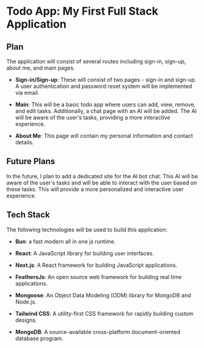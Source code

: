 # Todo App: My First Full Stack Application

## Plan

The application will consist of several routes including sign-in, sign-up, about me, and main pages.

- **Sign-in/Sign-up**: These will consist of two pages - sign-in and sign-up. A user authentication and password reset system will be implemented via email.

- **Main**: This will be a basic todo app where users can add, view, remove, and edit tasks. Additionally, a chat page with an AI will be added. The AI will be aware of the user's tasks, providing a more interactive experience.

- **About Me**: This page will contain my personal information and contact details.

## Future Plans

In the future, I plan to add a dedicated site for the AI bot chat. This AI will be aware of the user's tasks and will be able to interact with the user based on these tasks. This will provide a more personalized and interactive user experience.


## Tech Stack

The following technologies will be used to build this application:

- **Bun**: a fast modern all in one js runtime.

- **React**: A JavaScript library for building user interfaces.
- **Next.js**: A React framework for building JavaScript applications.
- **FeathersJs**: An open source web framework for building real time applications.
- **Mongoose**: An Object Data Modeling (ODM) library for MongoDB and Node.js.
- **Tailwind CSS**: A utility-first CSS framework for rapidly building custom designs.
- **MongoDB**: A source-available cross-platform document-oriented database program.